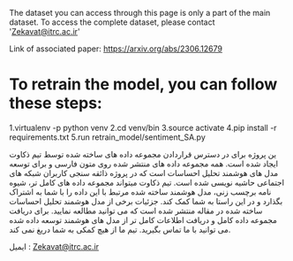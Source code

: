 The dataset you can access through this page is only a part of the main dataset. 
To access the complete dataset, 
please contact 'Zekavat@itrc.ac.ir'

Link of associated paper: <a href= 'https://arxiv.org/abs/2306.12679'>https://arxiv.org/abs/2306.12679 </a>

# To retrain the model, you can follow these steps:
1.virtualenv -p python venv
2.cd venv/bin
3.source activate
4.pip install -r requirements.txt
5.run retrain_model/sentiment_SA.py


ین پروژه برای در دسترس قراردادن مجموعه داده های ساخته شده توسط تیم ذکاوت ایجاد شده است. همه مجموعه داده های منتشر شده روی متون فارسی و برای توسعه مدل های هوشمند تحلیل احساسات است که در پروژه ذائقه سنجی کاربران شبکه های اجتماعی حاشیه نویسی شده است. تیم ذکاوت میتواند مجموعه داده های کامل تر، شیوه نامه برچسب زنی، مدل هوشمند ساخته شده مرتبط با این داده را با شما به اشتراک بگذارد و در این راستا به شما کمک کند. جزئیات برخی از مدل  هوشمند تحلیل احساسات ساخته شده در مقاله منتشر شده است که می توانید مطالعه نمایید. برای دریافت مجموعه داده کامل و دریافت اطلاعات کامل تر از مدل های هوشمند توسعه داده شده می توانید با ما تماس بگیرید. تیم ما از هیچ کمکی به شما دریغ نمی کند.

ایمیل : Zekavat@itrc.ac.ir
